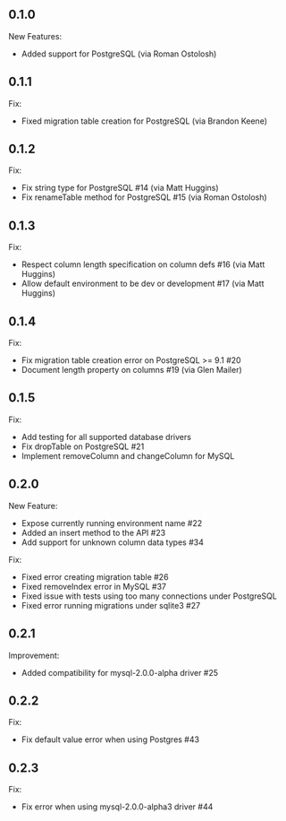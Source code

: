 ## 0.1.0

New Features:

  - Added support for PostgreSQL (via Roman Ostolosh)

## 0.1.1

Fix:

  - Fixed migration table creation for PostgreSQL (via Brandon Keene)

## 0.1.2

Fix:

  - Fix string type for PostgreSQL #14 (via Matt Huggins)
  - Fix renameTable method for PostgreSQL #15 (via Roman Ostolosh)

## 0.1.3

Fix:
  - Respect column length specification on column defs #16 (via Matt Huggins)
  - Allow default environment to be dev or development #17 (via Matt Huggins)

## 0.1.4

Fix:
  - Fix migration table creation error on PostgreSQL >= 9.1 #20
  - Document length property on columns #19 (via Glen Mailer)

## 0.1.5

Fix:
  - Add testing for all supported database drivers
  - Fix dropTable on PostgreSQL #21
  - Implement removeColumn and changeColumn for MySQL

## 0.2.0

New Feature:
  - Expose currently running environment name #22
  - Added an insert method to the API #23
  - Add support for unknown column data types #34

Fix:
  - Fixed error creating migration table #26
  - Fixed removeIndex error in MySQL #37
  - Fixed issue with tests using too many connections under PostgreSQL
  - Fixed error running migrations under sqlite3 #27

## 0.2.1

Improvement:
  - Added compatibility for mysql-2.0.0-alpha driver #25

## 0.2.2

Fix:
  - Fix default value error when using Postgres #43

## 0.2.3

Fix:
  - Fix error when using mysql-2.0.0-alpha3 driver #44
